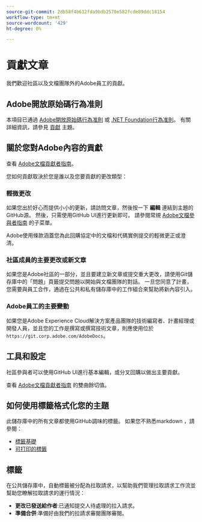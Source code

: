 ```yaml
---
source-git-commit: 2db58f4b612fda9bdb2570e582fcde89ddc18154
workflow-type: tm+mt
source-wordcount: '429'
ht-degree: 0%

---
```

# 貢獻文章

我們歡迎社區以及文檔團隊外的Adobe員工的貢獻。

## Adobe開放原始碼行為准則

本項目已通過 [Adobe開放原始碼行為准則](../code-of-conduct.md) 或 [.NET Foundation行為准則](https://dotnetfoundation.org/code-of-conduct)。 有關詳細資訊，請參見 [貢獻](../contributing.md) 主題。

## 關於您對Adobe內容的貢獻

查看 [Adobe文檔貢獻者指南](https://experienceleague.adobe.com/docs/contributor/contributor-guide/introduction.html)。

您如何貢獻取決於您是誰以及您要貢獻的更改類型：

### 輕微更改

如果您出於好心而提供小小的更新，請訪問文章，然後按一下 **編輯** 連結到主題的GitHub源。 然後，只需使用GitHub UI進行更新即可。 請參閱常規 [Adobe文檔參與者指南](https://experienceleague.adobe.com/docs/contributor/contributor-guide/introduction.html) 的子菜單。

Adobe使用條款涵蓋您為此回購協定中的文檔和代碼實例提交的輕微更正或澄清。

### 社區成員的主要更改或新文章

如果您是Adobe社區的一部分，並且要建立新文章或提交重大更改，請使用Git儲存庫中的「問題」頁籤提交問題以開始與文檔團隊的對話。 一旦您同意了計畫，您需要與員工合作，通過在公共和私有儲存庫中的工作組合來幫助將新內容引入。

<!--
If you submit a pull request with significant changes to documentation and code examples, you will see a message in the pull request asking you to submit an online contribution license agreement (CLA). We need you to complete the online form before we can review your pull request.
-->

### Adobe員工的主要變動

如果您是Adobe Experience Cloud解決方案產品團隊的技術編寫者、計畫經理或開發人員，並且您的工作是撰寫或撰寫技術文章，則應使用位於 `https://git.corp.adobe.com/AdobeDocs`。

<!--Employees from other parts of the Adobe world should use the public repo for minor updates.-->

## 工具和設定

社區參與者可以使用GitHub UI進行基本編輯，或分叉回購以做出主要貢獻。

查看 [Adobe文檔貢獻者指南](https://experienceleague.adobe.com/docs/contributor/contributor-guide/introduction.html) 的雙曲餘切值。

## 如何使用標籤格式化您的主題

此儲存庫中的所有文章都使用GitHub調味的標籤。 如果您不熟悉markdown ，請參閱：

* [標籤基礎](https://help.github.com/articles/getting-started-with-writing-and-formatting-on-github/)
* [可打印的標籤](https://guides.github.com/pdfs/markdown-cheatsheet-online.pdf)

## 標籤

在公共儲存庫中，自動標籤被分配為拉取請求，以幫助我們管理拉取請求工作流並幫助您瞭解拉取請求的運行情況：

* **更改已發送給作者**:已通知提交人待處理的拉入請求。
* **準備合併**:準備好由我們的拉請求審閱團隊審閱。
